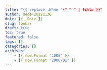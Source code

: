 ```yaml
---
title: "{{ replace .Name "-" " " | title }}"
author: dede-20191130
date: {{ .Date }}
slug: foobar
draft: true
toc: true
featured: false
tags: []
categories: []
archives:
    - {{ now.Format "2006" }}
    - {{ now.Format "2006-01" }}
---
```


